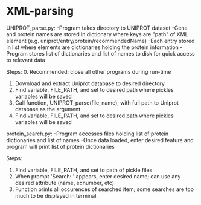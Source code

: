 # XML-parsing

UNIPROT_parse.py:
  -Program takes directory to UNIPROT dataset
  -Gene and protein names are stored in dictionary where keys are "path" of XML element (e.g. uniprot/entry/protein/recommendedName)
  -Each entry stored in list where elements are dictionaries holding the protein information
  -Program stores list of dictionaries and list of names to disk for quick access to relevant data
  
  Steps:
  0. Recommended: close all other programs during run-time
  1. Download and extract Uniprot database to desired directory
  2. Find variable, FILE_PATH, and set to desired path where pickles variables will be saved
  3. Call function, UNIPROT_parse(file_name), with full path to Uniprot database as the argument
  4. Find variable, FILE_PATH, and set to desired path where pickles variables will be saved
  
  
protein_search.py:
  -Program accesses files holding list of protein dictionaries and list of names
  -Once data loaded, enter desired feature and program will print list of protein dictionaries
  
  Steps: 
  1. Find variable, FILE_PATH, and set to path of pickle files
  2. When prompt 'Search: ' appears, enter desired name; can use any desired attribute (name, ecnumber, etc)
  3. Function prints all occurences of searched item; some searches are too much to be displayed in terminal.
